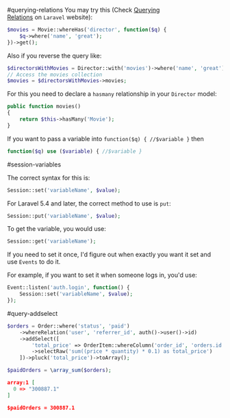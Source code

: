 
#querying-relations
You may try this (Check [Querying Relations](https://laravel.com/docs/master/eloquent-relationships#querying-relations) on `Laravel` website):

```php
$movies = Movie::whereHas('director', function($q) {
    $q->where('name', 'great');
})->get();
```

Also if you reverse the query like:

```php
$directorsWithMovies = Director::with('movies')->where('name', 'great')->get();
// Access the movies collection
$movies = $directorsWithMovies->movies;
```

For this you need to declare a `hasmany` relationship in your `Director` model:

```php
public function movies()
{
    return $this->hasMany('Movie');
}
```

If you want to pass a variable into `function($q) { //$variable }` then

```php
function($q) use ($variable) { //$variable }
```

#session-variables
  
The correct syntax for this is:

```php
Session::set('variableName', $value);
```

For Laravel 5.4 and later, the correct method to use is `put`:

```php
Session::put('variableName', $value);
```

To get the variable, you would use:

```php
Session::get('variableName');
```

If you need to set it once, I'd figure out when exactly you want it set and use `Events` to do it.

For example, if you want to set it when someone logs in, you'd use:

```php
Event::listen('auth.login', function() {
    Session::set('variableName', $value);
});
```

#query-addselect

```php
$orders = Order::where('status', 'paid')
	->whereRelation('user', 'referrer_id', auth()->user()->id)
	->addSelect([
		'total_price' => OrderItem::whereColumn('order_id', 'orders.id')
		->selectRaw('sum((price * quantity) * 0.1) as total_price')
	])->pluck('total_price')->toArray(); 

$paidOrders = \array_sum($orders);
```

```json
array:1 [
  0 => "300887.1"
]

$paidOrders = 300887.1
```

